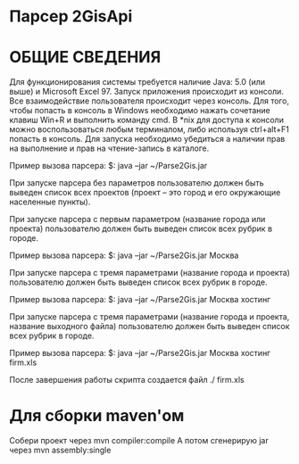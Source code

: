 Парсер 2GisApi
==========
ОБЩИЕ СВЕДЕНИЯ
==========

Для функционирования системы требуется наличие Java: 5.0 (или выше) и Microsoft Excel 97.
Запуск приложения происходит из консоли. Все взаимодействие пользователя происходит через консоль.
Для того, чтобы попасть в консоль в Windows необходимо нажать сочетание клавиш Win+R и выполнить команду cmd.  В *nix для доступа к консоли можно воспользоваться любым терминалом,  либо используя ctrl+alt+F1 попасть в консоль.
Для запуска необходимо убедиться а наличии прав на выполнение и прав на чтение-запись в каталоге.

Пример вызова парсера:  $: java –jar  ~/Parse2Gis.jar

При запуске парсера без параметров пользователю должен быть выведен список всех проектов (проект – это город и его окружающие населенные пункты).

При запуске парсера c первым параметром (название города или проекта) пользователю должен быть выведен список всех рубрик в городе.

Пример вызова парсера:  $: java –jar  ~/Parse2Gis.jar Москва

При запуске парсера c тремя параметрами (название города и проекта) пользователю должен быть выведен список всех рубрик в городе.

Пример вызова парсера:  $: java –jar  ~/Parse2Gis.jar Москва хостинг

При запуске парсера c тремя параметрами (название города и проекта, название выходного файла) пользователю должен быть выведен список всех рубрик в городе.

Пример вызова парсера:  $: java –jar  ~/Parse2Gis.jar Москва хостинг firm.xls

После завершения работы скрипта создается файл ./ firm.xls

Для сборки maven'ом
==========
 Собери проект через mvn compiler:compile
 А потом сгенерирую jar через mvn assembly:single